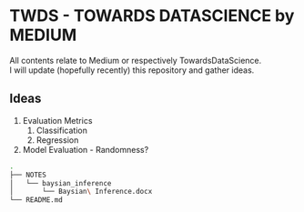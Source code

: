 # TWDS - TOWARDS DATASCIENCE by MEDIUM

All contents relate to Medium or respectively TowardsDataScience.  
I will update (hopefully recently) this repository and gather ideas.

## Ideas

1. Evaluation Metrics
    1. Classification
    2. Regression
2. Model Evaluation - Randomness?

```bash
.
├── NOTES
│   └── baysian_inference
│       └── Baysian\ Inference.docx
└── README.md
```
